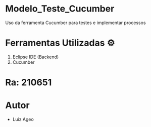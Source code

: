 # Modelo_Teste_Cucumber

<p> Uso da ferramenta Cucumber para testes e implementar processos </p>

# Ferramentas Utilizadas :gear:
<ol>
<li>Eclipse IDE (Backend) </li>
<li>Cucumber </li>
</ol>

# Ra: 210651 

# Autor
+ Luiz Ageo